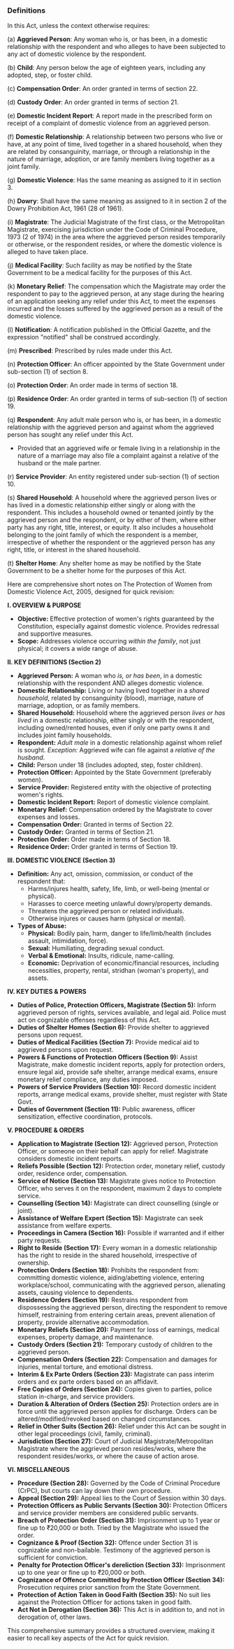 ### Definitions

In this Act, unless the context otherwise requires:

(a) **Aggrieved Person**: Any woman who is, or has been, in a domestic relationship with the respondent and who alleges to have been subjected to any act of domestic violence by the respondent.

(b) **Child**: Any person below the age of eighteen years, including any adopted, step, or foster child.

(c) **Compensation Order**: An order granted in terms of section 22.

(d) **Custody Order**: An order granted in terms of section 21.

(e) **Domestic Incident Report**: A report made in the prescribed form on receipt of a complaint of domestic violence from an aggrieved person.

(f) **Domestic Relationship**: A relationship between two persons who live or have, at any point of time, lived together in a shared household, when they are related by consanguinity, marriage, or through a relationship in the nature of marriage, adoption, or are family members living together as a joint family.

(g) **Domestic Violence**: Has the same meaning as assigned to it in section 3.

(h) **Dowry**: Shall have the same meaning as assigned to it in section 2 of the Dowry Prohibition Act, 1961 (28 of 1961).

(i) **Magistrate**: The Judicial Magistrate of the first class, or the Metropolitan Magistrate, exercising jurisdiction under the Code of Criminal Procedure, 1973 (2 of 1974) in the area where the aggrieved person resides temporarily or otherwise, or the respondent resides, or where the domestic violence is alleged to have taken place.

(j) **Medical Facility**: Such facility as may be notified by the State Government to be a medical facility for the purposes of this Act.

(k) **Monetary Relief**: The compensation which the Magistrate may order the respondent to pay to the aggrieved person, at any stage during the hearing of an application seeking any relief under this Act, to meet the expenses incurred and the losses suffered by the aggrieved person as a result of the domestic violence.

(l) **Notification**: A notification published in the Official Gazette, and the expression "notified" shall be construed accordingly.

(m) **Prescribed**: Prescribed by rules made under this Act.

(n) **Protection Officer**: An officer appointed by the State Government under sub-section (1) of section 8.

(o) **Protection Order**: An order made in terms of section 18.

(p) **Residence Order**: An order granted in terms of sub-section (1) of section 19.

(q) **Respondent**: Any adult male person who is, or has been, in a domestic relationship with the aggrieved person and against whom the aggrieved person has sought any relief under this Act.

- Provided that an aggrieved wife or female living in a relationship in the nature of a marriage may also file a complaint against a relative of the husband or the male partner.
    

(r) **Service Provider**: An entity registered under sub-section (1) of section 10.

(s) **Shared Household**: A household where the aggrieved person lives or has lived in a domestic relationship either singly or along with the respondent. This includes a household owned or tenanted jointly by the aggrieved person and the respondent, or by either of them, where either party has any right, title, interest, or equity. It also includes a household belonging to the joint family of which the respondent is a member, irrespective of whether the respondent or the aggrieved person has any right, title, or interest in the shared household.

(t) **Shelter Home**: Any shelter home as may be notified by the State Government to be a shelter home for the purposes of this Act.


Here are comprehensive short notes on The Protection of Women from Domestic Violence Act, 2005, designed for quick revision:

**I.  OVERVIEW & PURPOSE**

*   **Objective:** Effective protection of women's rights guaranteed by the Constitution, especially against domestic violence. Provides redressal and supportive measures.
*   **Scope:** Addresses violence occurring *within the family*, not just physical; it covers a wide range of abuse.

**II. KEY DEFINITIONS (Section 2)**

*   **Aggrieved Person:** A woman who *is, or has been*, in a domestic relationship with the respondent AND alleges domestic violence.
*   **Domestic Relationship:**  Living or having lived together in a *shared household*, related by consanguinity (blood), marriage, nature of marriage, adoption, or as family members.
*   **Shared Household:**  Household where the aggrieved person *lives or has lived* in a domestic relationship, either singly or with the respondent, including owned/rented houses, even if only one party owns it and includes joint family households.
*   **Respondent:** *Adult male* in a domestic relationship against whom relief is sought.  *Exception:*  Aggrieved wife can file against a *relative of the husband*.
*   **Child:**  Person under 18 (includes adopted, step, foster children).
*   **Protection Officer:** Appointed by the State Government (preferably women).
*   **Service Provider:** Registered entity with the objective of protecting women's rights.
*   **Domestic Incident Report:** Report of domestic violence complaint.
*   **Monetary Relief:** Compensation ordered by the Magistrate to cover expenses and losses.
*   **Compensation Order:** Granted in terms of Section 22.
*   **Custody Order:** Granted in terms of Section 21.
*   **Protection Order:**  Order made in terms of Section 18.
*   **Residence Order:**  Order granted in terms of Section 19.

**III. DOMESTIC VIOLENCE (Section 3)**

*   **Definition:** Any act, omission, commission, or conduct of the respondent that:
    *   Harms/injures health, safety, life, limb, or well-being (mental or physical).
    *   Harasses to coerce meeting unlawful dowry/property demands.
    *   Threatens the aggrieved person or related individuals.
    *   Otherwise injures or causes harm (physical or mental).
*   **Types of Abuse:**
    *   **Physical:** Bodily pain, harm, danger to life/limb/health (includes assault, intimidation, force).
    *   **Sexual:** Humiliating, degrading sexual conduct.
    *   **Verbal & Emotional:** Insults, ridicule, name-calling.
    *   **Economic:** Deprivation of economic/financial resources, including necessities, property, rental, stridhan (woman's property), and assets.

**IV. KEY DUTIES & POWERS**

*   **Duties of Police, Protection Officers, Magistrate (Section 5):** Inform aggrieved person of rights, services available, and legal aid.  Police must act on cognizable offenses regardless of this Act.
*   **Duties of Shelter Homes (Section 6):** Provide shelter to aggrieved persons upon request.
*   **Duties of Medical Facilities (Section 7):** Provide medical aid to aggrieved persons upon request.
*   **Powers & Functions of Protection Officers (Section 9):** Assist Magistrate, make domestic incident reports, apply for protection orders, ensure legal aid, provide safe shelter, arrange medical exams, ensure monetary relief compliance, any duties imposed.
*   **Powers of Service Providers (Section 10):** Record domestic incident reports, arrange medical exams, provide shelter, must register with State Govt.
*   **Duties of Government (Section 11):** Public awareness, officer sensitization, effective coordination, protocols.

**V. PROCEDURE & ORDERS**

*   **Application to Magistrate (Section 12):** Aggrieved person, Protection Officer, or someone on their behalf can apply for relief.  Magistrate considers domestic incident reports.
*   **Reliefs Possible (Section 12):** Protection order, monetary relief, custody order, residence order, compensation.
*   **Service of Notice (Section 13):**  Magistrate gives notice to Protection Officer, who serves it on the respondent, maximum 2 days to complete service.
*   **Counselling (Section 14):** Magistrate can direct counselling (single or joint).
*   **Assistance of Welfare Expert (Section 15):** Magistrate can seek assistance from welfare experts.
*   **Proceedings in Camera (Section 16):**  Possible if warranted and if either party requests.
*   **Right to Reside (Section 17):** Every woman in a domestic relationship has the right to reside in the shared household, irrespective of ownership.
*   **Protection Orders (Section 18):** Prohibits the respondent from: committing domestic violence, aiding/abetting violence, entering workplace/school, communicating with the aggrieved person, alienating assets, causing violence to dependents.
*   **Residence Orders (Section 19):** Restrains respondent from dispossessing the aggrieved person, directing the respondent to remove himself, restraining from entering certain areas, prevent alienation of property, provide alternative accommodation.
*   **Monetary Reliefs (Section 20):** Payment for loss of earnings, medical expenses, property damage, and maintenance.
*   **Custody Orders (Section 21):** Temporary custody of children to the aggrieved person.
*   **Compensation Orders (Section 22):**  Compensation and damages for injuries, mental torture, and emotional distress.
*   **Interim & Ex Parte Orders (Section 23):**  Magistrate can pass interim orders and ex parte orders based on an affidavit.
*   **Free Copies of Orders (Section 24):** Copies given to parties, police station in-charge, and service providers.
*   **Duration & Alteration of Orders (Section 25):**  Protection orders are in force until the aggrieved person applies for discharge. Orders can be altered/modified/revoked based on changed circumstances.
*   **Relief in Other Suits (Section 26):** Relief under this Act can be sought in other legal proceedings (civil, family, criminal).
*   **Jurisdiction (Section 27):**  Court of Judicial Magistrate/Metropolitan Magistrate where the aggrieved person resides/works, where the respondent resides/works, or where the cause of action arose.

**VI. MISCELLANEOUS**

*   **Procedure (Section 28):** Governed by the Code of Criminal Procedure (CrPC), but courts can lay down their own procedure.
*   **Appeal (Section 29):** Appeal lies to the Court of Session within 30 days.
*   **Protection Officers as Public Servants (Section 30):** Protection Officers and service provider members are considered public servants.
*   **Breach of Protection Order (Section 31):** Imprisonment up to 1 year or fine up to ₹20,000 or both. Tried by the Magistrate who issued the order.
*   **Cognizance & Proof (Section 32):** Offence under Section 31 is cognizable and non-bailable. Testimony of the aggrieved person is sufficient for conviction.
*   **Penalty for Protection Officer's dereliction (Section 33):** Imprisonment up to one year or fine up to ₹20,000 or both.
*   **Cognizance of Offence Committed by Protection Officer (Section 34):** Prosecution requires prior sanction from the State Government.
*   **Protection of Action Taken in Good Faith (Section 35):** No suit lies against the Protection Officer for actions taken in good faith.
*   **Act Not in Derogation (Section 36):** This Act is in addition to, and not in derogation of, other laws.

This comprehensive summary provides a structured overview, making it easier to recall key aspects of the Act for quick revision.
